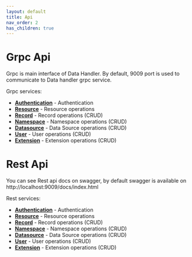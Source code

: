 ```yaml
---
layout: default
title: Api
nav_order: 2
has_children: true
---
```


# Grpc Api

Grpc is main interface of Data Handler. By default, 9009 port is used to communicate to Data handler grpc service.

Grpc services:

* [**Authentication**](proto#authentication-service) - Authentication
* [**Resource**](proto#resource-service) - Resource operations
* [**Record**](proto#record-service) - Record operations (CRUD)
* [**Namespace**](proto#namespace-service) - Namespace operations (CRUD)
* [**Datasource**](proto#datasource-service) - Data Source operations (CRUD)
* [**User**](proto#user-service) - User operations (CRUD)
* [**Extension**](proto#extension-service) - Extension operations (CRUD)

# Rest Api

You can see Rest api docs on swagger, by default swagger is available on http://localhost:9009/docs/index.html

Rest services:
* [**Authentication**](openapi.md#authentication) - Authentication
* [**Resource**](openapi#resourceget) - Resource operations
* [**Record**](openapi#recordget) - Record operations (CRUD)
* [**Namespace**](openapi#namespaceget) - Namespace operations (CRUD)
* [**Datasource**](openapi#datasourceget) - Data Source operations (CRUD)
* [**User**](openapi#userget) - User operations (CRUD)
* [**Extension**](openapi#extensionget) - Extension operations (CRUD)
